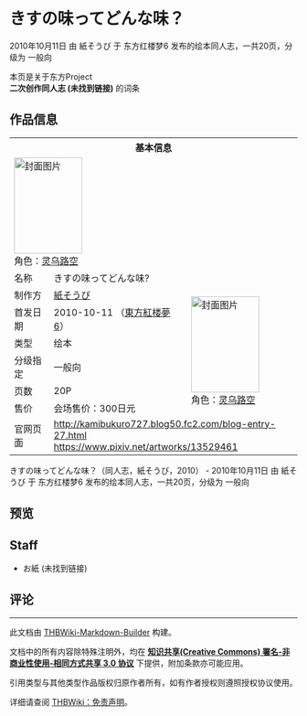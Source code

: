 # きすの味ってどんな味？

<!-- source html: G:\repos\THBWiki-Markdown-Builder\THBWikiMarkdown\Temp\main\3\3e\ns0%3A%E3%81%8D%E3%81%99%E3%81%AE%E5%91%B3%E3%81%A3%E3%81%A6%E3%81%A9%E3%82%93%E3%81%AA%E5%91%B3%EF%BC%9F.html -->

2010年10月11日 由 紙そうび 于 东方红楼梦6 发布的绘本同人志，一共20页，分级为 一般向

本页是关于东方Project  
 **二次创作同人志 (未找到链接)** 的词条

## 作品信息

<table><tbody><tr><th colspan="3">基本信息</th></tr><tr><td class="cover-artwork-mobile" colspan="2"><a href="./文件-きすの味ってどんな味-封面.png.md" class="image" title="封面图片"><img alt="封面图片" src="https://upload.thwiki.cc/thumb/6/68/%E3%81%8D%E3%81%99%E3%81%AE%E5%91%B3%E3%81%A3%E3%81%A6%E3%81%A9%E3%82%93%E3%81%AA%E5%91%B3%3F%E5%B0%81%E9%9D%A2.png/119px-%E3%81%8D%E3%81%99%E3%81%AE%E5%91%B3%E3%81%A3%E3%81%A6%E3%81%A9%E3%82%93%E3%81%AA%E5%91%B3%3F%E5%B0%81%E9%9D%A2.png" decoding="async" loading="lazy" width="119" height="168" srcset="https://upload.thwiki.cc/thumb/6/68/%E3%81%8D%E3%81%99%E3%81%AE%E5%91%B3%E3%81%A3%E3%81%A6%E3%81%A9%E3%82%93%E3%81%AA%E5%91%B3%3F%E5%B0%81%E9%9D%A2.png/178px-%E3%81%8D%E3%81%99%E3%81%AE%E5%91%B3%E3%81%A3%E3%81%A6%E3%81%A9%E3%82%93%E3%81%AA%E5%91%B3%3F%E5%B0%81%E9%9D%A2.png 1.5x, https://upload.thwiki.cc/thumb/6/68/%E3%81%8D%E3%81%99%E3%81%AE%E5%91%B3%E3%81%A3%E3%81%A6%E3%81%A9%E3%82%93%E3%81%AA%E5%91%B3%3F%E5%B0%81%E9%9D%A2.png/238px-%E3%81%8D%E3%81%99%E3%81%AE%E5%91%B3%E3%81%A3%E3%81%A6%E3%81%A9%E3%82%93%E3%81%AA%E5%91%B3%3F%E5%B0%81%E9%9D%A2.png 2x" data-file-width="300" data-file-height="424"></a><div class="cover-char">角色：<a href="./灵乌路空.md" title="灵乌路空">灵乌路空</a></div></td>
</tr><tr><td class="label">名称</td><td colspan="2"> きすの味ってどんな味? </td></tr><tr><td class="label">制作方</td><td><a href="./紙そうび.md" title="紙そうび">紙そうび</a></td><td class="cover-artwork" rowspan="6" style="min-width:168px;"><a href="./文件-きすの味ってどんな味-封面.png.md" class="image" title="封面图片"><img alt="封面图片" src="https://upload.thwiki.cc/thumb/6/68/%E3%81%8D%E3%81%99%E3%81%AE%E5%91%B3%E3%81%A3%E3%81%A6%E3%81%A9%E3%82%93%E3%81%AA%E5%91%B3%3F%E5%B0%81%E9%9D%A2.png/119px-%E3%81%8D%E3%81%99%E3%81%AE%E5%91%B3%E3%81%A3%E3%81%A6%E3%81%A9%E3%82%93%E3%81%AA%E5%91%B3%3F%E5%B0%81%E9%9D%A2.png" decoding="async" loading="lazy" width="119" height="168" srcset="https://upload.thwiki.cc/thumb/6/68/%E3%81%8D%E3%81%99%E3%81%AE%E5%91%B3%E3%81%A3%E3%81%A6%E3%81%A9%E3%82%93%E3%81%AA%E5%91%B3%3F%E5%B0%81%E9%9D%A2.png/178px-%E3%81%8D%E3%81%99%E3%81%AE%E5%91%B3%E3%81%A3%E3%81%A6%E3%81%A9%E3%82%93%E3%81%AA%E5%91%B3%3F%E5%B0%81%E9%9D%A2.png 1.5x, https://upload.thwiki.cc/thumb/6/68/%E3%81%8D%E3%81%99%E3%81%AE%E5%91%B3%E3%81%A3%E3%81%A6%E3%81%A9%E3%82%93%E3%81%AA%E5%91%B3%3F%E5%B0%81%E9%9D%A2.png/238px-%E3%81%8D%E3%81%99%E3%81%AE%E5%91%B3%E3%81%A3%E3%81%A6%E3%81%A9%E3%82%93%E3%81%AA%E5%91%B3%3F%E5%B0%81%E9%9D%A2.png 2x" data-file-width="300" data-file-height="424"></a><div class="cover-char">角色：<a href="./灵乌路空.md" title="灵乌路空">灵乌路空</a></div></td>
</tr><tr><td class="label">首发日期</td><td>2010-10-11&#160;（<a href="/展会作品列表?e=%E4%B8%9C%E6%96%B9%E7%BA%A2%E6%A5%BC%E6%A2%A6%236">東方紅楼夢6</a>）</td></tr><tr><td class="label">类型</td><td>绘本</td></tr><tr><td class="label">分级指定</td><td>一般向</td></tr><tr><td class="label">页数</td><td>20P</td></tr><tr><td class="label">售价</td><td>会场售价：300日元</td></tr>
<tr><td class="label">官网页面</td><td colspan="2"><a rel="nofollow" class="external free" href="http://kamibukuro727.blog50.fc2.com/blog-entry-27.html">http://kamibukuro727.blog50.fc2.com/blog-entry-27.html</a><br><a rel="nofollow" class="external free" href="https://www.pixiv.net/artworks/13529461">https://www.pixiv.net/artworks/13529461</a></td></tr></tbody></table>

きすの味ってどんな味？（同人志，紙そうび，2010） - 2010年10月11日 由 紙そうび 于 东方红楼梦6 发布的绘本同人志，一共20页，分级为 一般向

## 预览

## Staff
- お紙 (未找到链接)


## 评论




---

此文档由 [THBWiki-Markdown-Builder](https://github.com/Delsin-Yu/THBWiki-Markdown-Builder) 构建。

文档中的所有内容除特殊注明外，均在 [**知识共享(Creative Commons) 署名-非商业性使用-相同方式共享 3.0 协议**](https://creativecommons.org/licenses/by-sa/3.0/deed.zh-hans) 下提供，附加条款亦可能应用。

引用类型与其他类型作品版权归原作者所有，如有作者授权则遵照授权协议使用。

详细请查阅 [THBWiki：免责声明](https://thbwiki.cc/THBWiki:%E5%85%8D%E8%B4%A3%E5%A3%B0%E6%98%8E)。

